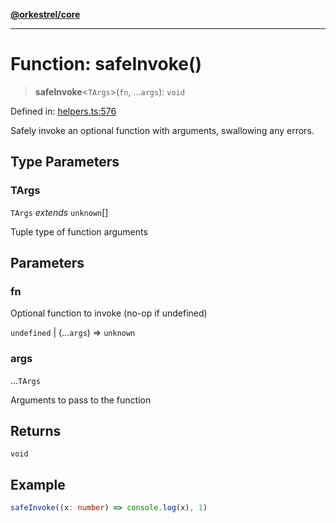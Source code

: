 [**@orkestrel/core**](../index.md)

***

# Function: safeInvoke()

> **safeInvoke**\<`TArgs`\>(`fn`, ...`args`): `void`

Defined in: [helpers.ts:576](https://github.com/orkestrel/core/blob/240d6e1612057b96fd3fc03e1415fe3917a0f212/src/helpers.ts#L576)

Safely invoke an optional function with arguments, swallowing any errors.

## Type Parameters

### TArgs

`TArgs` *extends* `unknown`[]

Tuple type of function arguments

## Parameters

### fn

Optional function to invoke (no-op if undefined)

`undefined` | (...`args`) => `unknown`

### args

...`TArgs`

Arguments to pass to the function

## Returns

`void`

## Example

```ts
safeInvoke((x: number) => console.log(x), 1)
```
